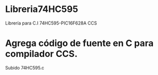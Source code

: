 # Libreria74HC595
Librería para C.I 74HC595-PIC16F628A CCS 
# Agrega código de fuente en C para compilador CCS.
Subido 74HC595.c
